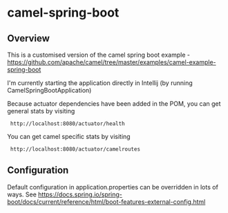 # camel-spring-boot

## Overview

This is a customised version of the camel spring boot example - https://github.com/apache/camel/tree/master/examples/camel-example-spring-boot

I'm currently starting the application directly in Intellij (by running CamelSpringBootApplication)

Because actuator dependencies have been added in the POM, you can get general stats by visiting

     http://localhost:8080/actuator/health

You can get camel specific stats by visiting

     http://localhost:8080/actuator/camelroutes

## Configuration

Default configuration in application.properties can be overridden in lots of ways. See https://docs.spring.io/spring-boot/docs/current/reference/html/boot-features-external-config.html
